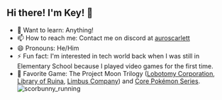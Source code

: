 ## Hi there! I'm Key! 👋
- 💬 Want to learn: Anything!
- 📫 How to reach me: Contact me on discord at <a href="https://discord.com/users/357505607911211008">auroscarlett</a>
- 😄 Pronouns: He/Him
- ⚡ Fun fact: I'm interested in tech world back when I was still in Elementary School because I played video games for the first time.
- 👾 Favorite Game: The Project Moon Trilogy (<a href="https://store.steampowered.com/app/568220/Lobotomy_Corporation__Monster_Management_Simulation/">Lobotomy Corporation</a>, <a href="https://store.steampowered.com/app/1256670/Library_Of_Ruina/">Library of Ruina</a>, <a href="https://store.steampowered.com/app/1973530/Limbus_Company/">Limbus Company</a>) and <a href="https://bulbapedia.bulbagarden.net/wiki/Core_series">Core Pokémon Series</a>.<br>
![scorbunny_running](https://github.com/Key-D-M/Key-D-M/blob/main/scorbunny-run.gif)

<!--
**Key-D-M/Key-D-M** is a ✨ _special_ ✨ repository because its `README.md` (this file) appears on your GitHub profile.

Here are some ideas to get you started:

- 🔭 I’m currently working on ...
- 🌱 I’m currently learning ...
- 👯 I’m looking to collaborate on ...
- 🤔 I’m looking for help with ...
- 💬 Ask me about ...
- 📫 How to reach me: ...
- 😄 Pronouns: ...
- ⚡ Fun fact: ...
-->
